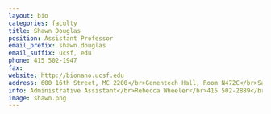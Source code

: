 ```yaml
---
layout: bio
categories: faculty
title: Shawn Douglas
position: Assistant Professor
email_prefix: shawn.douglas
email_suffix: ucsf, edu
phone: 415 502-1947
fax: 
website: http://bionano.ucsf.edu
address: 600 16th Street, MC 2200</br>Genentech Hall, Room N472C</br>San Francisco, CA 94158-2280</br>
info: Administrative Assistant</br>Rebecca Wheeler</br>415 502-2889</br><span class="e">rebecca.wheeler / ucsf, edu</span>
image: shawn.png
---
```


